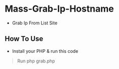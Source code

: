# Mass-Grab-Ip-Hostname
 - Grab Ip From List Site
## How To Use
 - Install your PHP & run this code
> Run php grab.php
